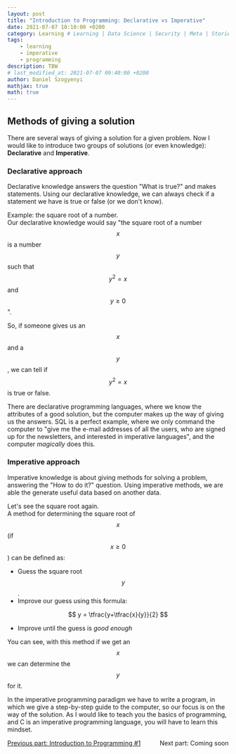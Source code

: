 ```yaml
---
layout: post
title: "Introduction to Programming: Declarative vs Imperative"
date: 2021-07-07 10:10:00 +0200
category: Learning # Learning | Data Science | Security | Meta | Stories
tags:
    - learning
    - imperative
    - programming
description: TBW
# last_modified_at: 2021-07-07 09:40:00 +0200
author: Daniel Szogyenyi
mathjax: true
math: true
---
```


## Methods of giving a solution

There are several ways of giving a solution for a given problem. Now I would like to introduce two groups of solutions (or even knowledge): **Declarative** and **Imperative**.

### Declarative approach

Declarative knowledge answers the question "What is true?" and makes statements. Using our declarative knowledge, we can always check if a statement we have is true or false (or we don't know).

Example: the square root of a number.  
Our declarative knowledge would say "the square root of a number $$ x $$ is a number $$ y $$ such that $$ y^2 = x $$ and $$ y\geqslant0 $$ ".

So, if someone gives us an $$ x $$ and a $$ y $$, we can tell if $$ y^2=x $$ is true or false.

There are declarative programming languages, where we know the attributes of a good solution, but the computer makes up the way of giving us the answers. SQL is a perfect example, where we only command the computer to "give me the e-mail addresses of all the users, who are signed up for the newsletters, and interested in imperative languages", and the computer _magically_ does this.

### Imperative approach

Imperative knowledge is about giving methods for solving a problem, answering the "How to do it?" question. Using imperative methods, we are able the generate useful data based on another data.

Let's see the square root again.  
A method for determining the square root of $$ x $$ (if $$ x\geqslant0 $$) can be defined as:  

- Guess the square root $$ y $$.
- Improve our guess using this formula:

$$ y = \tfrac{y+\tfrac{x}{y}}{2} $$

- Improve until the guess is _good enough_

You can see, with this method if we get an $$ x $$ we can determine the $$ y $$ for it.

In the imperative programming paradigm we have to write a program, in which we give a step-by-step guide to the computer, so our focus is on the way of the solution. As I would like to teach you the basics of programming, and C is an imperative programming language, you will have to learn this mindset.



<div style="text-align: center;">
    <span style="display:block; float:left;"><a href="https://szogyenyid.github.io/learning/2021/07/06/introduction-to-programming-1.html">Previous part: Introduction to Programming #1</a></span>&nbsp;
    <span style="display:block; float:right;">Next part: Coming soon</span>
</div>